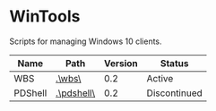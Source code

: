 # WinTools

Scripts for managing Windows 10 clients.

| Name    | Path                     | Version | Status       |
|---------|--------------------------|---------|--------------|
| WBS     | [.\\wbs\\](wbs/)         | 0.2     | Active       |
| PDShell | [.\\pdshell\\](pdshell/) | 0.2     | Discontinued |
